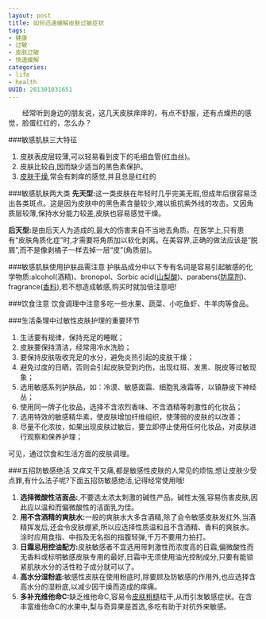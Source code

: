 ```yaml
--- 
layout: post
title: 如何迅速缓解皮肤过敏症状
tags: 
- 健康
- 过敏
- 皮肤过敏
- 快速缓解
categories:
- life
- health
UUID: 201301031651
---
```


  　　经常听到身边的朋友说，这几天皮肤痒痒的，有点不舒服，还有点燥热的感觉，脸蛋红红的，怎么办？

###敏感肌肤三大特征 
<ol>
<li>皮肤表皮层较薄,可以轻易看到皮下的毛细血管(红血丝)。 </li>
<li>皮肤比较白,因而缺少适当的黑色素保护。 </li>
<li><a href="http://baike.baidu.com/view/239163.htm" alt="皮肤干燥">皮肤干燥</a>,常会有刺痒的感觉,并且总是红红的 </li>
</ol>

###敏感肌肤两大类
<strong>先天型:</strong>这一类皮肤在年轻时几乎完美无瑕,但成年后很容易泛出各类斑点。这是因为皮肤中的黑色素含量较少,难以抵抗紫外线的攻击。又因角质层较薄,保持水分能力较差,皮肤也容易感觉干燥。 

<strong>后天型:</strong>是由后天人为造成的,最大的伤害来自不当地去角质。在医学上,只有患有“皮肤角质化症”时,才需要将角质加以软化剥离。在美容界,正确的做法应该是“脱屑”,而不是像剥橘子一样去掉一层“皮”(角质层)。 

###敏感肌肤使用护肤品需注意
护肤品成分中以下专有名词是容易引起敏感的化学物质:alcohol(酒精)、bronopol、Sorbic acid(<a href="http://baike.baidu.com/view/464069.htm">山梨酸</a>)、parabens(<a href="http://baike.baidu.com/view/140315.htm">防腐剂</a>)、fragrance(<a href="http://baike.baidu.com/view/30618.htm">香料</a>),若不想造成敏感,购买时就加倍注意吧!

###饮食注意
饮食调理中注意多吃一些水果、蔬菜、小吃鱼虾、牛羊肉等食品。

###生活条理中过敏性皮肤护理的重要环节
<ol>
<li>生活要有规律，保持充足的睡眠； </li>
<li>皮肤要保持清洁，经常用冷水洗脸； </li>
<li>要保持皮肤吸收充足的水分，避免炎热引起的皮肤干燥；</li> 
<li>避免过度的日晒，否则会引起皮肤受到灼伤，出现红斑、发黑、脱皮等过敏现象；</li> 
<li>选用敏感系列护肤品，如：冷漠、敏感面霜、细胞乳液霜等，以镇静皮下神经丛； </li>
<li>使用同一牌子化妆品，选择不含浓烈香味、不含酒精等刺激性的化妆品； </li>
<li>选用特效的敏感精华素，使皮肤增加纤维组织，使薄弱的皮肤的以改善； </li>
<li>尽量不化浓妆，如果出现皮肤过敏后，要立即停止使用任何化妆品，对皮肤进行观察和保养护理； </li>
</ol>
可见，通过饮食和生活方面的皮肤调理。 

###五招防敏感绝活 
又痒又干又痛,都是敏感性皮肤的人常见的烦恼,想让皮肤少受点罪,有什么法子呢?下面五招防敏感绝活,记得经常使用哦! 
<ol>
<li>
<strong>选择微酸性洁面品:</strong>,不要选太浓太刺激的碱性产品。碱性太强,容易伤害皮肤,因此应以温和而偏微酸性的洁面乳为佳。
</li>
<li>
<strong>用不含酒精的爽肤水:</strong>一般的爽肤水大多含酒精,除了会令敏感皮肤发红外,当酒精挥发后,还会令皮肤绷紧,所以应选择性质温和且不含酒精、香料的爽肤水。涂时应用食指、中指及无名指的指腹轻弹,千万不要用力拍打。
</li>
<li>
<strong>日霜忌用控油配方:</strong>皮肤敏感者不宜选用带刺激性而浓度高的日霜,偏微酸性而无香料或标明敏感皮肤专用的最好,日霜中无须使用油光控制成分,只要有能锁紧肌肤水分的活性粒子成分就可以了。
</li>
<li>
<strong>高水分湿粉底:</strong>敏感性皮肤在使用粉底时,除要顾及防敏感的作用外,也应选择含高水分的湿粉底,以减少因干燥而造成的痒痛。 
</li>
<li>
<strong>多补充维他命C:</strong>缺乏维他命C,容易令<a href="http://baike.baidu.com/view/1690972.htm">皮肤粗糙</a>枯干,从而引发敏感症状。在含丰富维他命C的水果中,梨与奇异果是首选,多吃有助于对抗外来敏感。
</li>
</ol>


